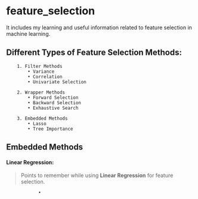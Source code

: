 # feature_selection
It includes my learning and useful information related to feature selection in machine learning.
## Different Types of Feature Selection Methods:

        1. Filter Methods
            • Variance 
            • Correlation 
            • Univariate Selection 

        2. Wrapper Methods 
            • Forward Selection 
            • Backward Selection 
            • Exhaustive Search 

        3. Embedded Methods
            • Lasso 
            • Tree Importance 
      
 ## Embedded Methods 

#### Linear Regression:


> Points to remember while using **Linear Regression** for feature selection.
        
                •
        
